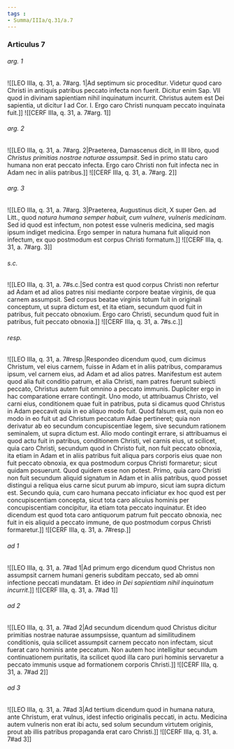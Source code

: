 ```yaml
---
tags : 
- Summa/IIIa/q.31/a.7
---
```


### Articulus 7

###### arg. 1
![[LEO IIIa, q. 31, a. 7#arg. 1|Ad septimum sic proceditur. Videtur quod caro Christi in antiquis patribus peccato infecta non fuerit. Dicitur enim Sap. VII quod in divinam sapientiam nihil inquinatum incurrit. Christus autem est Dei sapientia, ut dicitur I ad Cor. I. Ergo caro Christi nunquam peccato inquinata fuit.]]
![[CERF IIIa, q. 31, a. 7#arg. 1]]

###### arg. 2
![[LEO IIIa, q. 31, a. 7#arg. 2|Praeterea, Damascenus dicit, in III libro, quod *Christus primitias nostrae naturae assumpsit*. Sed in primo statu caro humana non erat peccato infecta. Ergo caro Christi non fuit infecta nec in Adam nec in aliis patribus.]]
![[CERF IIIa, q. 31, a. 7#arg. 2]]

###### arg. 3
![[LEO IIIa, q. 31, a. 7#arg. 3|Praeterea, Augustinus dicit, X super Gen. ad Litt., quod *natura humana semper habuit, cum vulnere, vulneris medicinam*. Sed id quod est infectum, non potest esse vulneris medicina, sed magis ipsum indiget medicina. Ergo semper in natura humana fuit aliquid non infectum, ex quo postmodum est corpus Christi formatum.]]
![[CERF IIIa, q. 31, a. 7#arg. 3]]

###### s.c.
![[LEO IIIa, q. 31, a. 7#s.c.|Sed contra est quod corpus Christi non refertur ad Adam et ad alios patres nisi mediante corpore beatae virginis, de qua carnem assumpsit. Sed corpus beatae virginis totum fuit in originali conceptum, ut supra dictum est, et ita etiam, secundum quod fuit in patribus, fuit peccato obnoxium. Ergo caro Christi, secundum quod fuit in patribus, fuit peccato obnoxia.]]
![[CERF IIIa, q. 31, a. 7#s.c.]]

###### resp.
![[LEO IIIa, q. 31, a. 7#resp.|Respondeo dicendum quod, cum dicimus Christum, vel eius carnem, fuisse in Adam et in aliis patribus, comparamus ipsum, vel carnem eius, ad Adam et ad alios patres. Manifestum est autem quod alia fuit conditio patrum, et alia Christi, nam patres fuerunt subiecti peccato, Christus autem fuit omnino a peccato immunis. Dupliciter ergo in hac comparatione errare contingit. Uno modo, ut attribuamus Christo, vel carni eius, conditionem quae fuit in patribus, puta si dicamus quod Christus in Adam peccavit quia in eo aliquo modo fuit. Quod falsum est, quia non eo modo in eo fuit ut ad Christum peccatum Adae pertineret; quia non derivatur ab eo secundum concupiscentiae legem, sive secundum rationem seminalem, ut supra dictum est. Alio modo contingit errare, si attribuamus ei quod actu fuit in patribus, conditionem Christi, vel carnis eius, ut scilicet, quia caro Christi, secundum quod in Christo fuit, non fuit peccato obnoxia, ita etiam in Adam et in aliis patribus fuit aliqua pars corporis eius quae non fuit peccato obnoxia, ex qua postmodum corpus Christi formaretur; sicut quidam posuerunt. Quod quidem esse non potest. Primo, quia caro Christi non fuit secundum aliquid signatum in Adam et in aliis patribus, quod posset distingui a reliqua eius carne sicut purum ab impuro, sicut iam supra dictum est. Secundo quia, cum caro humana peccato inficiatur ex hoc quod est per concupiscentiam concepta, sicut tota caro alicuius hominis per concupiscentiam concipitur, ita etiam tota peccato inquinatur. Et ideo dicendum est quod tota caro antiquorum patrum fuit peccato obnoxia, nec fuit in eis aliquid a peccato immune, de quo postmodum corpus Christi formaretur.]]
![[CERF IIIa, q. 31, a. 7#resp.]]

###### ad 1
![[LEO IIIa, q. 31, a. 7#ad 1|Ad primum ergo dicendum quod Christus non assumpsit carnem humani generis subditam peccato, sed ab omni infectione peccati mundatam. Et ideo *in Dei sapientiam nihil inquinatum incurrit*.]]
![[CERF IIIa, q. 31, a. 7#ad 1]]

###### ad 2
![[LEO IIIa, q. 31, a. 7#ad 2|Ad secundum dicendum quod Christus dicitur primitias nostrae naturae assumpsisse, quantum ad similitudinem conditionis, quia scilicet assumpsit carnem peccato non infectam, sicut fuerat caro hominis ante peccatum. Non autem hoc intelligitur secundum continuationem puritatis, ita scilicet quod illa caro puri hominis servaretur a peccato immunis usque ad formationem corporis Christi.]]
![[CERF IIIa, q. 31, a. 7#ad 2]]

###### ad 3
![[LEO IIIa, q. 31, a. 7#ad 3|Ad tertium dicendum quod in humana natura, ante Christum, erat vulnus, idest infectio originalis peccati, in actu. Medicina autem vulneris non erat ibi actu, sed solum secundum virtutem originis, prout ab illis patribus propaganda erat caro Christi.]]
![[CERF IIIa, q. 31, a. 7#ad 3]]

